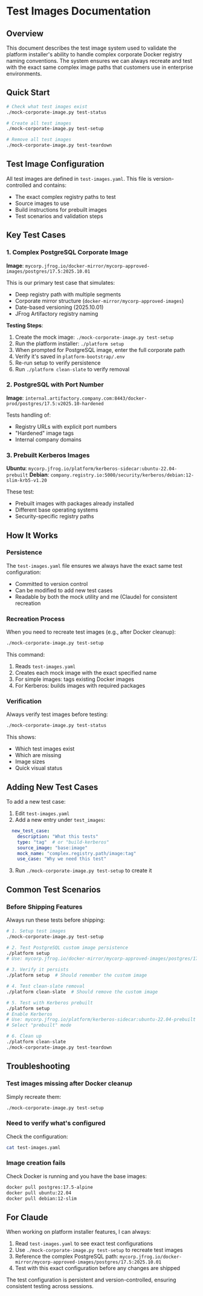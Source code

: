# Test Images Documentation

## Overview

This document describes the test image system used to validate the platform installer's ability to handle complex corporate Docker registry naming conventions. The system ensures we can always recreate and test with the exact same complex image paths that customers use in enterprise environments.

## Quick Start

```bash
# Check what test images exist
./mock-corporate-image.py test-status

# Create all test images
./mock-corporate-image.py test-setup

# Remove all test images
./mock-corporate-image.py test-teardown
```

## Test Image Configuration

All test images are defined in `test-images.yaml`. This file is version-controlled and contains:
- The exact complex registry paths to test
- Source images to use
- Build instructions for prebuilt images
- Test scenarios and validation steps

## Key Test Cases

### 1. Complex PostgreSQL Corporate Image
**Image**: `mycorp.jfrog.io/docker-mirror/mycorp-approved-images/postgres/17.5:2025.10.01`

This is our primary test case that simulates:
- Deep registry path with multiple segments
- Corporate mirror structure (`docker-mirror/mycorp-approved-images`)
- Date-based versioning (2025.10.01)
- JFrog Artifactory registry naming

**Testing Steps**:
1. Create the mock image: `./mock-corporate-image.py test-setup`
2. Run the platform installer: `./platform setup`
3. When prompted for PostgreSQL image, enter the full corporate path
4. Verify it's saved in `platform-bootstrap/.env`
5. Re-run setup to verify persistence
6. Run `./platform clean-slate` to verify removal

### 2. PostgreSQL with Port Number
**Image**: `internal.artifactory.company.com:8443/docker-prod/postgres/17.5:v2025.10-hardened`

Tests handling of:
- Registry URLs with explicit port numbers
- "Hardened" image tags
- Internal company domains

### 3. Prebuilt Kerberos Images
**Ubuntu**: `mycorp.jfrog.io/platform/kerberos-sidecar:ubuntu-22.04-prebuilt`
**Debian**: `company.registry.io:5000/security/kerberos/debian:12-slim-krb5-v1.20`

These test:
- Prebuilt images with packages already installed
- Different base operating systems
- Security-specific registry paths

## How It Works

### Persistence
The `test-images.yaml` file ensures we always have the exact same test configuration:
- Committed to version control
- Can be modified to add new test cases
- Readable by both the mock utility and me (Claude) for consistent recreation

### Recreation Process
When you need to recreate test images (e.g., after Docker cleanup):
```bash
./mock-corporate-image.py test-setup
```

This command:
1. Reads `test-images.yaml`
2. Creates each mock image with the exact specified name
3. For simple images: tags existing Docker images
4. For Kerberos: builds images with required packages

### Verification
Always verify test images before testing:
```bash
./mock-corporate-image.py test-status
```

This shows:
- Which test images exist
- Which are missing
- Image sizes
- Quick visual status

## Adding New Test Cases

To add a new test case:

1. Edit `test-images.yaml`
2. Add a new entry under `test_images`:
```yaml
  new_test_case:
    description: "What this tests"
    type: "tag"  # or "build-kerberos"
    source_image: "base:image"
    mock_name: "complex.registry.path/image:tag"
    use_case: "Why we need this test"
```

3. Run `./mock-corporate-image.py test-setup` to create it

## Common Test Scenarios

### Before Shipping Features
Always run these tests before shipping:

```bash
# 1. Setup test images
./mock-corporate-image.py test-setup

# 2. Test PostgreSQL custom image persistence
./platform setup
# Use: mycorp.jfrog.io/docker-mirror/mycorp-approved-images/postgres/17.5:2025.10.01

# 3. Verify it persists
./platform setup  # Should remember the custom image

# 4. Test clean-slate removal
./platform clean-slate  # Should remove the custom image

# 5. Test with Kerberos prebuilt
./platform setup
# Enable Kerberos
# Use: mycorp.jfrog.io/platform/kerberos-sidecar:ubuntu-22.04-prebuilt
# Select "prebuilt" mode

# 6. Clean up
./platform clean-slate
./mock-corporate-image.py test-teardown
```

## Troubleshooting

### Test images missing after Docker cleanup
Simply recreate them:
```bash
./mock-corporate-image.py test-setup
```

### Need to verify what's configured
Check the configuration:
```bash
cat test-images.yaml
```

### Image creation fails
Check Docker is running and you have the base images:
```bash
docker pull postgres:17.5-alpine
docker pull ubuntu:22.04
docker pull debian:12-slim
```

## For Claude

When working on platform installer features, I can always:
1. Read `test-images.yaml` to see exact test configurations
2. Use `./mock-corporate-image.py test-setup` to recreate test images
3. Reference the complex PostgreSQL path: `mycorp.jfrog.io/docker-mirror/mycorp-approved-images/postgres/17.5:2025.10.01`
4. Test with this exact configuration before any changes are shipped

The test configuration is persistent and version-controlled, ensuring consistent testing across sessions.